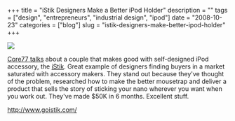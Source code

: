 +++
title = "iStik Designers Make a Better iPod Holder"
description = ""
tags = ["design", "entrepreneurs", "industrial design", "ipod"]
date = "2008-10-23"
categories = ["blog"]
slug = "istik-designers-make-better-ipod-holder"
+++



  <div class="notebook-screenshot"><a href="http://www.goistik.com/"><img src="//media.konigi.com/notebook/istik.jpg" class="notebook-image" /></a></div><p><a href="http://www.core77.com/blog/object_culture/couple_makes_good_with_selfdesigned_ipod_accessory_11504.asp">Core77 talks</a> about a couple that makes good with self-designed iPod accessory, the <a href="http://www.goistik.com/">iStik</a>. Great example of designers finding buyers in a market saturated with accessory makers. They stand out because they've thought of the problem, researched how to make the better mousetrap and deliver a product that sells the story of sticking your nano wherever you want when you work out. They've made $50K in 6 months. Excellent stuff.</p>
    
  <a href="http://www.goistik.com/">http://www.goistik.com/</a>
